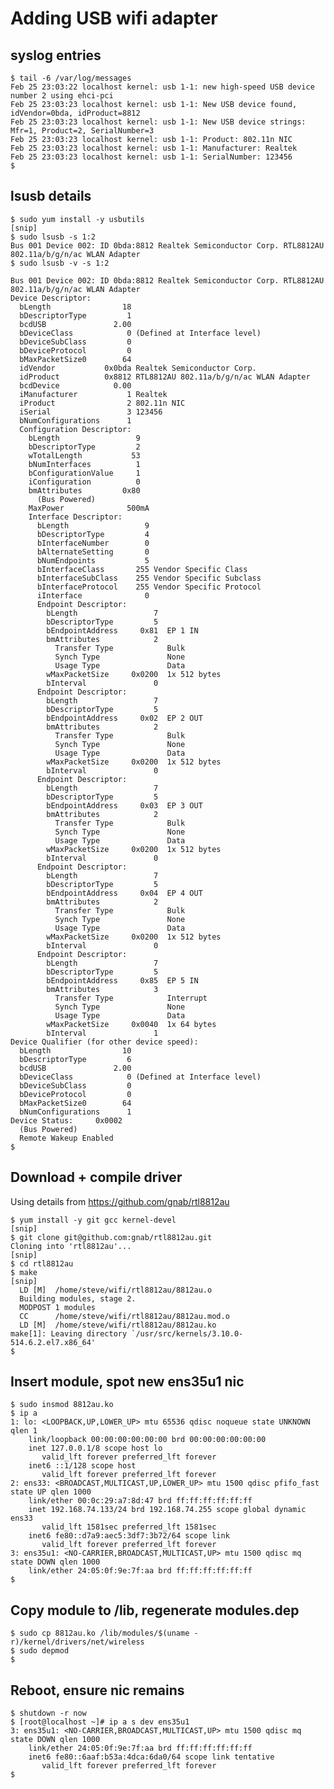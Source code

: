 # Adding USB wifi adapter

## syslog entries

    $ tail -6 /var/log/messages
    Feb 25 23:03:22 localhost kernel: usb 1-1: new high-speed USB device number 2 using ehci-pci
    Feb 25 23:03:23 localhost kernel: usb 1-1: New USB device found, idVendor=0bda, idProduct=8812
    Feb 25 23:03:23 localhost kernel: usb 1-1: New USB device strings: Mfr=1, Product=2, SerialNumber=3
    Feb 25 23:03:23 localhost kernel: usb 1-1: Product: 802.11n NIC
    Feb 25 23:03:23 localhost kernel: usb 1-1: Manufacturer: Realtek
    Feb 25 23:03:23 localhost kernel: usb 1-1: SerialNumber: 123456
    $

## lsusb details

    $ sudo yum install -y usbutils
    [snip]
    $ sudo lsusb -s 1:2
    Bus 001 Device 002: ID 0bda:8812 Realtek Semiconductor Corp. RTL8812AU 802.11a/b/g/n/ac WLAN Adapter
    $ sudo lsusb -v -s 1:2
    
    Bus 001 Device 002: ID 0bda:8812 Realtek Semiconductor Corp. RTL8812AU 802.11a/b/g/n/ac WLAN Adapter
    Device Descriptor:
      bLength                18
      bDescriptorType         1
      bcdUSB               2.00
      bDeviceClass            0 (Defined at Interface level)
      bDeviceSubClass         0
      bDeviceProtocol         0
      bMaxPacketSize0        64
      idVendor           0x0bda Realtek Semiconductor Corp.
      idProduct          0x8812 RTL8812AU 802.11a/b/g/n/ac WLAN Adapter
      bcdDevice            0.00
      iManufacturer           1 Realtek
      iProduct                2 802.11n NIC
      iSerial                 3 123456
      bNumConfigurations      1
      Configuration Descriptor:
        bLength                 9
        bDescriptorType         2
        wTotalLength           53
        bNumInterfaces          1
        bConfigurationValue     1
        iConfiguration          0
        bmAttributes         0x80
          (Bus Powered)
        MaxPower              500mA
        Interface Descriptor:
          bLength                 9
          bDescriptorType         4
          bInterfaceNumber        0
          bAlternateSetting       0
          bNumEndpoints           5
          bInterfaceClass       255 Vendor Specific Class
          bInterfaceSubClass    255 Vendor Specific Subclass
          bInterfaceProtocol    255 Vendor Specific Protocol
          iInterface              0
          Endpoint Descriptor:
            bLength                 7
            bDescriptorType         5
            bEndpointAddress     0x81  EP 1 IN
            bmAttributes            2
              Transfer Type            Bulk
              Synch Type               None
              Usage Type               Data
            wMaxPacketSize     0x0200  1x 512 bytes
            bInterval               0
          Endpoint Descriptor:
            bLength                 7
            bDescriptorType         5
            bEndpointAddress     0x02  EP 2 OUT
            bmAttributes            2
              Transfer Type            Bulk
              Synch Type               None
              Usage Type               Data
            wMaxPacketSize     0x0200  1x 512 bytes
            bInterval               0
          Endpoint Descriptor:
            bLength                 7
            bDescriptorType         5
            bEndpointAddress     0x03  EP 3 OUT
            bmAttributes            2
              Transfer Type            Bulk
              Synch Type               None
              Usage Type               Data
            wMaxPacketSize     0x0200  1x 512 bytes
            bInterval               0
          Endpoint Descriptor:
            bLength                 7
            bDescriptorType         5
            bEndpointAddress     0x04  EP 4 OUT
            bmAttributes            2
              Transfer Type            Bulk
              Synch Type               None
              Usage Type               Data
            wMaxPacketSize     0x0200  1x 512 bytes
            bInterval               0
          Endpoint Descriptor:
            bLength                 7
            bDescriptorType         5
            bEndpointAddress     0x85  EP 5 IN
            bmAttributes            3
              Transfer Type            Interrupt
              Synch Type               None
              Usage Type               Data
            wMaxPacketSize     0x0040  1x 64 bytes
            bInterval               1
    Device Qualifier (for other device speed):
      bLength                10
      bDescriptorType         6
      bcdUSB               2.00
      bDeviceClass            0 (Defined at Interface level)
      bDeviceSubClass         0
      bDeviceProtocol         0
      bMaxPacketSize0        64
      bNumConfigurations      1
    Device Status:     0x0002
      (Bus Powered)
      Remote Wakeup Enabled
    $ 

## Download + compile driver

Using details from https://github.com/gnab/rtl8812au

    $ yum install -y git gcc kernel-devel
    [snip]
    $ git clone git@github.com:gnab/rtl8812au.git
    Cloning into 'rtl8812au'...
    [snip]
    $ cd rtl8812au
    $ make
    [snip]
      LD [M]  /home/steve/wifi/rtl8812au/8812au.o
      Building modules, stage 2.
      MODPOST 1 modules
      CC      /home/steve/wifi/rtl8812au/8812au.mod.o
      LD [M]  /home/steve/wifi/rtl8812au/8812au.ko
    make[1]: Leaving directory `/usr/src/kernels/3.10.0-514.6.2.el7.x86_64'
    $

## Insert module, spot new ens35u1 nic

    $ sudo insmod 8812au.ko
    $ ip a
    1: lo: <LOOPBACK,UP,LOWER_UP> mtu 65536 qdisc noqueue state UNKNOWN qlen 1
        link/loopback 00:00:00:00:00:00 brd 00:00:00:00:00:00
        inet 127.0.0.1/8 scope host lo
           valid_lft forever preferred_lft forever
        inet6 ::1/128 scope host
           valid_lft forever preferred_lft forever
    2: ens33: <BROADCAST,MULTICAST,UP,LOWER_UP> mtu 1500 qdisc pfifo_fast state UP qlen 1000
        link/ether 00:0c:29:a7:8d:47 brd ff:ff:ff:ff:ff:ff
        inet 192.168.74.133/24 brd 192.168.74.255 scope global dynamic ens33
           valid_lft 1581sec preferred_lft 1581sec
        inet6 fe80::d7a9:aec5:3df7:3b72/64 scope link
           valid_lft forever preferred_lft forever
    3: ens35u1: <NO-CARRIER,BROADCAST,MULTICAST,UP> mtu 1500 qdisc mq state DOWN qlen 1000
        link/ether 24:05:0f:9e:7f:aa brd ff:ff:ff:ff:ff:ff
    $

## Copy module to /lib, regenerate modules.dep

    $ sudo cp 8812au.ko /lib/modules/$(uname -r)/kernel/drivers/net/wireless
    $ sudo depmod
    $

## Reboot, ensure nic remains

    $ shutdown -r now
    $ [root@localhost ~]# ip a s dev ens35u1
    3: ens35u1: <NO-CARRIER,BROADCAST,MULTICAST,UP> mtu 1500 qdisc mq state DOWN qlen 1000
        link/ether 24:05:0f:9e:7f:aa brd ff:ff:ff:ff:ff:ff
        inet6 fe80::6aaf:b53a:4dca:6da0/64 scope link tentative
           valid_lft forever preferred_lft forever
    $ 
